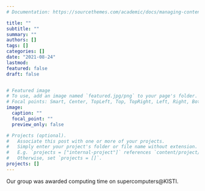 ```yaml
---
# Documentation: https://sourcethemes.com/academic/docs/managing-content/

title: ""
subtitle: ""
summary: ""
authors: []
tags: []
categories: []
date: "2021-08-24"
lastmod: 
featured: false
draft: false


# Featured image
# To use, add an image named `featured.jpg/png` to your page's folder.
# Focal points: Smart, Center, TopLeft, Top, TopRight, Left, Right, BottomLeft, Bottom, BottomRight.
image:
  caption: ""
  focal_point: ""
  preview_only: false

# Projects (optional).
#   Associate this post with one or more of your projects.
#   Simply enter your project's folder or file name without extension.
#   E.g. `projects = ["internal-project"]` references `content/project/deep-learning/index.md`.
#   Otherwise, set `projects = []`.
projects: []
---
```


Our group was awarded computing time on supercomputers@KISTI. 

